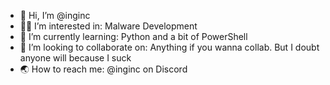 - 👋 Hi, I’m @inginc
- 👨‍💻 I’m interested in: Malware Development
- 🧠 I’m currently learning: Python and a bit of PowerShell
- 🤝 I’m looking to collaborate on: Anything if you wanna collab. But I doubt anyone will because I suck
- 🌏 How to reach me: @inginc on Discord

<!---
Python0nTop/Python0nTop is a ✨ special ✨ repository because its `README.md` (this file) appears on your GitHub profile.
You can click the Preview link to take a look at your changes.
--->
